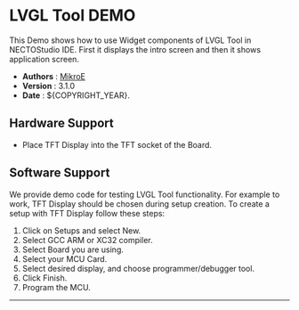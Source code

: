 # LVGL Tool DEMO

This Demo shows how to use Widget components of LVGL Tool in NECTOStudio IDE. First it displays the intro screen and then it shows application screen.

- **Authors**     : [MikroE](https://github.com/MikroElektronika)
- **Version**     : 3.1.0
- **Date**        : ${COPYRIGHT_YEAR}.

## Hardware Support

- Place TFT Display into the TFT socket of the Board.

## Software Support

We provide demo code for testing LVGL Tool functionality.
For example to work, TFT Display should be chosen during setup creation. To create a setup with TFT Display follow these steps:

1. Click on Setups and select New.
2. Select GCC ARM or XC32 compiler.
3. Select Board you are using.
4. Select your MCU Card.
5. Select desired display, and choose programmer/debugger tool.
6. Click Finish.
7. Program the MCU.

---

